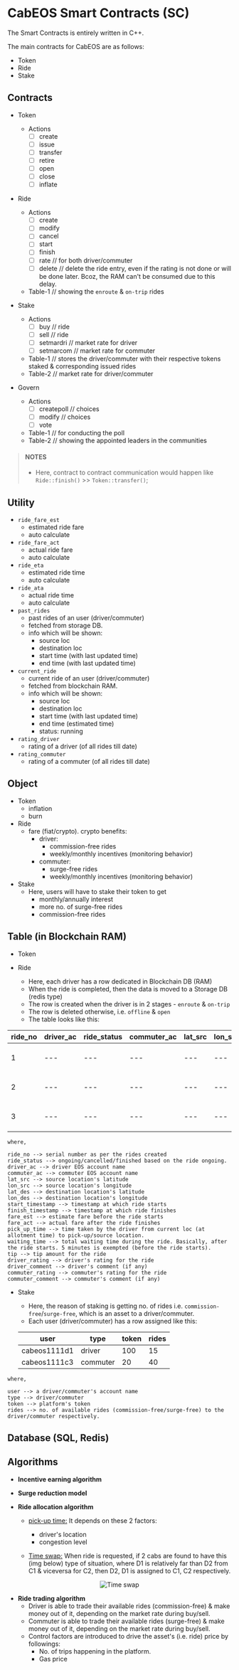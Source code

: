 # CabEOS Smart Contracts (SC)

The Smart Contracts is entirely written in C++.

The main contracts for CabEOS are as follows:

* Token
* Ride
* Stake

## Contracts
* Token
	- Actions
		+ [ ] create
		+ [ ] issue
		+ [ ] transfer
		+ [ ] retire
		+ [ ] open
		+ [ ] close
		+ [ ] inflate

* Ride
	- Actions
		+ [ ] create
		+ [ ] modify
		+ [ ] cancel
		+ [ ] start
		+ [ ] finish
		+ [ ] rate 			// for both driver/commuter
		+ [ ] delete 		// delete the ride entry, even if the rating is not done or will be done later. Bcoz, the RAM can't be consumed due to this delay.
	- Table-1					// showing the `enroute` & `on-trip` rides

* Stake
	- Actions
		+ [ ] buy		// ride
		+ [ ] sell	// ride
		+ [ ] setmardri		// market rate for driver
		+ [ ] setmarcom 	// market rate for commuter
	- Table-1			// stores the driver/commuter with their respective tokens staked & corresponding issued rides
	- Table-2			// market rate for driver/commuter

* Govern
	- Actions
		+ [ ] createpoll 		// choices
		+ [ ] modify		// choices
		+ [ ] vote
	- Table-1 				// for conducting the poll
	- Table-2 				// showing the appointed leaders in the communities

> #### NOTES
>    - Here, contract to contract communication would happen like `Ride::finish()` >> `Token::transfer()`;

## Utility
* `ride_fare_est`
	- estimated ride fare
	- auto calculate
* `ride_fare_act`
	- actual ride fare
	- auto calculate
* `ride_eta`
	- estimated ride time
	- auto calculate
* `ride_ata`
	- actual ride time
	- auto calculate
* `past_rides`
	- past rides of an user (driver/commuter)
	- fetched from storage DB.
	- info which will be shown:
		+ source loc
		+ destination loc
		+ start time (with last updated time)
		+ end time (with last updated time)
* `current_ride`
	- current ride of an user (driver/commuter)
	- fetched from blockchain RAM.
	- info which will be shown:
		+ source loc
		+ destination loc
		+ start time (with last updated time)
		+ end time (estimated time)
		+ status: running
* `rating_driver`
	- rating of a driver (of all rides till date)
* `rating_commuter`
	- rating of a commuter (of all rides till date)

<!-- 
* `gen_otp` 
	- generate OTP
	- For unique OTP, link the rand no. corresponding to the hash generated from (
		+ `eos_ac_driver`, 
		+ `eos_ac_commuter`, 
		+ `timestamp`)
* `check_otp`

NOTE: Here, if this is implemented, then it has to be 
1. hashed & stored into the RAM table 				// 3649 -> "545435abf884....4548d3b"
2. encrypted & sent to the commuter				// "brfbdfjebd....fvfdv"
3. decrypted by commuter to say it to the driver		// 3649
4. the decrypted OTP will be checked with the hash (one stored 
		in the RAM table in step 1.)    // 3649 -> "545435abf884....4548d3b" == "545435abf884....4548d3b"
 
 -->

## Object
* Token
	- inflation
	- burn
* Ride
	- fare (fiat/crypto). crypto benefits:
		+ driver:
			- commission-free rides
			- weekly/monthly incentives (monitoring behavior)
		+ commuter:
			- surge-free rides
			- weekly/monthly incentives (monitoring behavior)
* Stake
	- Here, users will have to stake their token to get
		+ monthly/annually interest
		+ more no. of surge-free rides 
		+ commission-free rides

## Table (in Blockchain RAM)
* Token

* Ride
	- Here, each driver has a row dedicated in Blockchain DB (RAM)
	- When the ride is completed, then the data is moved to a Storage DB (redis type)
	- The row is created when the driver is in 2 stages - `enroute` & `on-trip` 
	- The row is deleted otherwise, i.e. `offline` & `open`
	- The table looks like this:

|ride_no|driver_ac|ride_status|commuter_ac|lat_src|lon_src|lat_des|lon_des|start_timestamp|finish_timestamp|fare_est|fare_act|pick_up_time|waiting_time|tip|driver_rating|driver_comment|commuter_rating|commuter_comment|
|-|---|---|---|---|---|---|---|---|---|---|---|---|---|---|---|---|---|---|
|1|---|---|---|---|---|---|---|---|---|---|---|---|---|---|---|---|---|---|
|2|---|---|---|---|---|---|---|---|---|---|---|---|---|---|---|---|---|---|
|3|---|---|---|---|---|---|---|---|---|---|---|---|---|---|---|---|---|---|

```
where,

ride_no --> serial number as per the rides created
ride_status --> ongoing/cancelled/finished based on the ride ongoing.
driver_ac --> driver EOS account name
commuter_ac --> commuter EOS account name
lat_src --> source location's latitude
lon_src --> source location's longitude
lat_des --> destination location's latitude
lon_des --> destination location's longitude
start_timestamp --> timestamp at which ride starts
finish_timestamp --> timestamp at which ride finishes
fare_est --> estimate fare before the ride starts
fare_act --> actual fare after the ride finishes
pick_up_time --> time taken by the driver from current loc (at allotment time) to pick-up/source location.
waiting_time --> total waiting time during the ride. Basically, after the ride starts. 5 minutes is exempted (before the ride starts).
tip --> tip amount for the ride
driver_rating --> driver's rating for the ride
driver_comment --> driver's comment (if any)
commuter_rating --> commuter's rating for the ride
commuter_comment --> commuter's comment (if any)
```

* Stake
	- Here, the reason of staking is getting no. of rides i.e. `commission-free`/`surge-free`, which is an asset to a driver/commuter.
	- Each user (driver/commuter) has a row assigned like this:

	| user | type | token | rides |
	|------|------|-------|-------|
	| cabeos1111d1 | driver | 100 | 15 |
	| cabeos1111c3 | commuter | 20 | 40 |

```
where,

user --> a driver/commuter's account name
type --> driver/commuter
token --> platform's token
rides --> no. of available rides (commission-free/surge-free) to the driver/commuter respectively.
```


## Database (SQL, Redis)


## Algorithms
<!-- * __OTP generation algorithm__ -->

* __Incentive earning algorithm__

* __Surge reduction model__

* __Ride allocation algorithm__
	- <u>pick-up time:</u> It depends on these 2 factors:
		+ driver's location
		+ congestion level

	- <u>Time swap:</u> When ride is requested, if 2 cabs are found to have this (img below) type of situation, where D1 is relatively far than D2 from C1 & viceversa for C2, then D2, D1 is assigned to C1, C2 respectively.

<p align="center">
	<img src="./images/time_swap.jpg" alt="Time swap" width="" height="">
</p>

* __Ride trading algorithm__
	- Driver is able to trade their available rides (commission-free) & make money out of it, depending on the market rate during buy/sell.
	- Commuter is able to trade their available rides (surge-free) & make money out of it, depending on the market rate during buy/sell.
	- Control factors are introduced to drive the asset's (i.e. ride) price by followings:
		+ No. of trips happening in the platform.
		+ Gas price

	